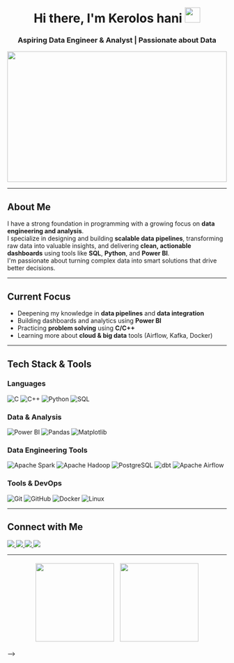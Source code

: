 <h1 align="center">
  Hi there, I'm Kerolos hani <img src="https://media.giphy.com/media/hvRJCLFzcasrR4ia7z/giphy.gif" width="35px" />
</h1>

<h3 align="center">Aspiring Data Engineer & Analyst | Passionate about Data </h3>

<p align="center">
  <img src="https://media2.giphy.com/media/v1.Y2lkPTc5MGI3NjExeTVjcWpqMDNwNnZveW43cHJ0OWRvcGRzOWo0ZXFqc2RmMDdndWJ3ZSZlcD12MV9pbnRlcm5hbF9naWZfYnlfaWQmY3Q9Zw/gVlgj80ZLp9yo/giphy.gif" width="100%" height="300"/>
</p>

---

##  About Me  

I have a strong foundation in programming with a growing focus on **data engineering and analysis**.  
I specialize in designing and building **scalable data pipelines**, transforming raw data into valuable insights, and delivering **clean, actionable dashboards** using tools like **SQL**, **Python**, and **Power BI**.  
I'm passionate about turning complex data into smart solutions that drive better decisions.

---

##  Current Focus  

- Deepening my knowledge in **data pipelines** and **data integration**  
- Building dashboards and analytics using **Power BI**  
- Practicing **problem solving** using **C/C++**  
- Learning more about **cloud & big data** tools (Airflow, Kafka, Docker)  

---

##  Tech Stack & Tools  

### Languages  
![C](https://img.shields.io/badge/C-00599C?logo=c&logoColor=white)
![C++](https://img.shields.io/badge/C++-00599C?logo=cplusplus&logoColor=white)
![Python](https://img.shields.io/badge/-Python-3776AB?logo=python&logoColor=white)
![SQL](https://img.shields.io/badge/-SQL-025E8C?logo=postgresql&logoColor=white)

### Data & Analysis  
![Power BI](https://img.shields.io/badge/-Power%20BI-F2C811?logo=powerbi&logoColor=black)
![Pandas](https://img.shields.io/badge/-Pandas-150458?logo=pandas&logoColor=white)
![Matplotlib](https://img.shields.io/badge/Matplotlib-000000?logo=matplotlib&logoColor=white)

### Data Engineering Tools  
![Apache Spark](https://img.shields.io/badge/-Apache%20Spark-E25A1C?logo=apachespark&logoColor=white)
![Apache Hadoop](https://img.shields.io/badge/-Apache%20Hadoop-66CCFF?logo=apache&logoColor=black)
![PostgreSQL](https://img.shields.io/badge/-PostgreSQL-336791?logo=postgresql&logoColor=white)
![dbt](https://img.shields.io/badge/-dbt-FF694B?logo=dbt&logoColor=white)
![Apache Airflow](https://img.shields.io/badge/-Apache%20Airflow-017CEE?logo=apacheairflow&logoColor=white)

### Tools & DevOps  
![Git](https://img.shields.io/badge/-Git-F05032?logo=git&logoColor=white)
![GitHub](https://img.shields.io/badge/-GitHub-181717?logo=github&logoColor=white)
![Docker](https://img.shields.io/badge/-Docker-2496ED?logo=docker&logoColor=white)
![Linux](https://img.shields.io/badge/-Linux-FCC624?logo=linux&logoColor=black)

---

##  Connect with Me  

<p >
  <a href="mailto:keroloshani474@gmail.com">
    <img src="https://img.shields.io/badge/Gmail-D14836?style=flat-rounded&logo=gmail&logoColor=white"/>
  </a>
  <a href="https://github.com/keroloshany47">
    <img src="https://img.shields.io/badge/GitHub-181717?style=flat-rounded&logo=github&logoColor=white"/>
  </a>
  <a href="https://wa.me/201205887142">
    <img src="https://img.shields.io/badge/WhatsApp-25D366?style=flat-rounded&logo=whatsapp&logoColor=white"/>
  </a>
  <a href="https://www.linkedin.com/in/keroloshani-data/">
    <img src="https://img.shields.io/badge/LinkedIn-0077B5?style=flat-rounded&logo=linkedin&logoColor=white"/>
  </a>
</p>


---

<!--
<p align="center">
  <!-- GitHub Stats -->
 <!-- <img src="https://github-readme-stats.vercel.app/api?username=keroloshany47&show_icons=true&theme=radical&hide_border=true&bg_color=0D1117&title_color=00E6FE&icon_color=00E6FE" height="180"/>
 


  <!-- Streak Stats -->
  <p align="center">
  <img src="https://github-readme-streak-stats.herokuapp.com?user=keroloshany47&theme=radical&hide_border=true&background=0D1117&ring=00E6FE&fire=FF0080&currStreakLabel=00E6FE" height="180" style="display:inline-block; margin: 5px;"/>

  <!-- Top Languages -->

  <img src="https://github-readme-stats.vercel.app/api/top-langs/?username=keroloshany47&layout=compact&theme=radical&hide_border=true&bg_color=0D1117&title_color=00E6FE" height="180" style="display:inline-block; margin: 5px;"/>
</p>
 -->

